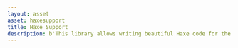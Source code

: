 ```yaml
---
layout: asset
asset: haxesupport
title: Haxe Support
description: b'This library allows writing beautiful Haxe code for the Defold game engine \\o/'
---
```

